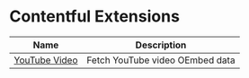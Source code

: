 # Contentful Extensions

| Name                                                                                                  | Description                     |
| ----------------------------------------------------------------------------------------------------- | ------------------------------- |
| [YouTube Video](https://github.com/loganstellway/contentful-extensions/tree/master/src/youtube-video) | Fetch YouTube video OEmbed data |
